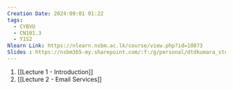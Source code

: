 ```yaml
---
Creation Date: 2024:09:01 01:22
tags:
  - CYBVU
  - CN101.3
  - Y1S2
Nlearn Link: https://nlearn.nsbm.ac.lk/course/view.php?id=10873
Slides : https://nsbm365-my.sharepoint.com/:f:/g/personal/dtdkumara_students_nsbm_ac_lk/Er9yi9-1cKFHgOvXRE-_LNEBZ2fFuYIjx1q-dKHMX2Up2A?e=lOrEyy
---
```

1. [[Lecture 1 - Introduction]]
2. [[Lecture 2 - Email Services]]